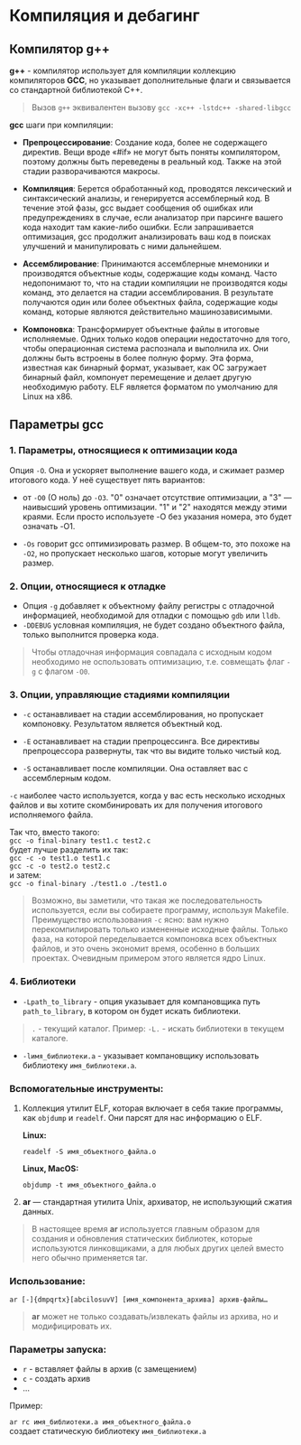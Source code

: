 # Компиляция и дебагинг

## Компилятор g++

**g++** - компилятор использует для компиляции коллекцию компиляторов **GCC**, но указывает дополнительные флаги и связывается со стандартной библиотекой C++.

>Вызов `g++` эквивалентен вызову `gcc -xc++ -lstdc++ -shared-libgcc`

**gcc** шаги при компиляции:

* **Препроцессирование**: Создание кода, более не содержащего директив. Вещи вроде «#if» не могут быть поняты компилятором, поэтому должны быть переведены в реальный код. Также на этой стадии разворачиваются макросы.

* **Компиляция**: Берется обработанный код, проводятся лексический и синтаксический анализы, и генерируется ассемблерный код. В течение этой фазы, gcc выдает сообщения об ошибках или предупреждениях в случае, если анализатор при парсинге вашего кода находит там какие-либо ошибки. Если запрашивается оптимизация, gcc продолжит анализировать ваш код в поисках улучшений и манипулировать с ними дальнейшем.

* **Ассемблирование**: Принимаются ассемблерные мнемоники и производятся объектные коды, содержащие коды команд. Часто недопонимают то, что на стадии компиляции не производятся коды команд, это делается на стадии ассемблирования. В результате получаются один или более объектных файла, содержащие коды команд, которые являются действительно машинозависимыми.

* **Компоновка**: Трансформирует объектные файлы в итоговые исполняемые. Одних только кодов операции недостаточно для того, чтобы операционная система распознала и выполнила их. Они должны быть встроены в более полную форму. Эта форма, известная как бинарный формат, указывает, как ОС загружает бинарный файл, компонует перемещение и делает другую необходимую работу. ELF является форматом по умолчанию для Linux на x86.

## Параметры gcc

### 1. Параметры, относящиеся к оптимизации кода

Опция `-O`. Она и ускоряет выполнение вашего кода, и сжимает размер итогового кода. У неё существует пять вариантов:

* от `-O0` (O ноль) до `-O3`. "0" означает отсутствие оптимизации, а "3" — наивысший уровень оптимизации. "1" и "2" находятся между этими краями. Если просто используете -O без указания номера, это будет означать -O1.

* `-Os` говорит gcc оптимизировать размер. В общем-то, это похоже на `-O2`, но пропускает несколько шагов, которые могут увеличить размер.

### 2. Опции, относящиеся к отладке

* Опция `-g` добавляет к объектному файлу регистры с отладочной информацией, необходимой для отладки с помощью `gdb` или `lldb`.
* `-DDEBUG` условная компиляция, не будет создано объектного файла, только выполнится проверка кода.

>Чтобы отладочная информация совпадала с исходным кодом необходимо не оспользовать оптимизацию, т.е. совмещать флаг `-g` с флагом `-O0`.

### 3. Опции, управляющие стадиями компиляции

* `-c` останавливает на стадии ассемблирования, но пропускает компоновку. Результатом является объектный код.

* `-E` останавливает на стадии препроцессинга. Все директивы препроцессора развернуты, так что вы видите только чистый код.

* `-S` останавливает после компиляции. Она оставляет вас с ассемблерным кодом.

`-c` наиболее часто используется, когда у вас есть несколько исходных файлов и вы хотите скомбинировать их для получения итогового исполняемого файла.

Так что, вместо такого:  
`gcc -o final-binary test1.c test2.c`  
будет лучше разделить их так:  
`gcc -c -o test1.o test1.c`  
`gcc -c -o test2.o test2.c`  
и затем:  
`gcc -o final-binary ./test1.o ./test1.o`  

>Возможно, вы заметили, что такая же последовательность используется, если вы собираете программу, используя Makefile. Преимущество использования `-c` ясно: вам нужно перекомпилировать только измененные исходные файлы. Только фаза, на которой переделывается компоновка всех объектных файлов, и это очень экономит время, особенно в больших проектах. Очевидным примером этого является ядро Linux.

### 4. Библиотеки

* `-Lpath_to_library` - опция указывает для компановщика путь `path_to_library`, в котором он будет искать библиотеки.

>`.` - текущий каталог. 
Пример: `-L.` - искать библиотеки в текущем каталоге.

* `-lимя_библиотеки.a` - указывает компановщику использовать библиотеку `имя_библиотеки.a`. 

### Вспомогательные инструменты:

1. Коллекция утилит ELF, которая включает в себя такие программы, как `objdump` и `readelf`. Они парсят для нас информацию о ELF.

    **Linux:**

    `readelf -S имя_объектного_файла.o`

    **Linux, MacOS:**

    `objdump -t имя_объектного_файла.o`

2. **ar** — стандартная утилита Unix, архиватор, не использующий сжатия данных.

>В настоящее время **ar** используется главным образом для создания и обновления статических библиотек, которые используются линковщиками, а для любых других целей вместо него обычно применяется tar.

### Использование: 
`ar [-]{dmpqrtx}[abcilosuvV] [имя_компонента_архива] архив-файлы…`

>**ar** может не только создавать/извлекать файлы из архива, но и модифицировать их.

### Параметры запуска:

* `r`	- вставляет файлы в архив (с замещением)
* `c`	- создать архив
* ...

Пример:

`ar rc имя_библиотеки.a имя_объектного_файла.o`  
создает статическую библиотеку `имя_библиотеки.a`  

